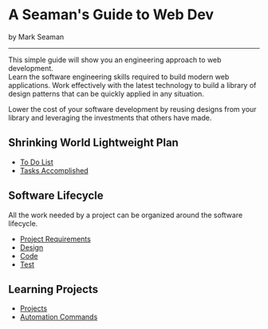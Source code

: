 # A Seaman's Guide to Web Dev

by Mark Seaman

---

This simple guide will show you an engineering approach to web development.  
Learn the software engineering skills required to build modern web applications. 
Work effectively with the latest technology to build a library of design patterns
that can be quickly applied in any situation.

Lower the cost of your software development by reusing designs from your library
and leveraging the investments that others have made.


## Shrinking World Lightweight Plan
* [To Do List](ToDo)
* [Tasks Accomplished](Done)


## Software Lifecycle
All the work needed by a project can be organized around the software lifecycle.

* [Project Requirements](Requirements)
* [Design](Design)
* [Code](Code)
* [Test](Test)


## Learning Projects
* [Projects](Projects)
* [Automation Commands](Automation)

